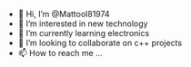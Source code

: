 - 👋 Hi, I’m @Mattool81974
- 👀 I’m interested in new technology
- 🌱 I’m currently learning electronics
- 💞️ I’m looking to collaborate on c++ projects
- 📫 How to reach me ...

<!---
Mattool81974/Mattool81974 is a ✨ special ✨ repository because its `README.md` (this file) appears on your GitHub profile.
You can click the Preview link to take a look at your changes.
--->
